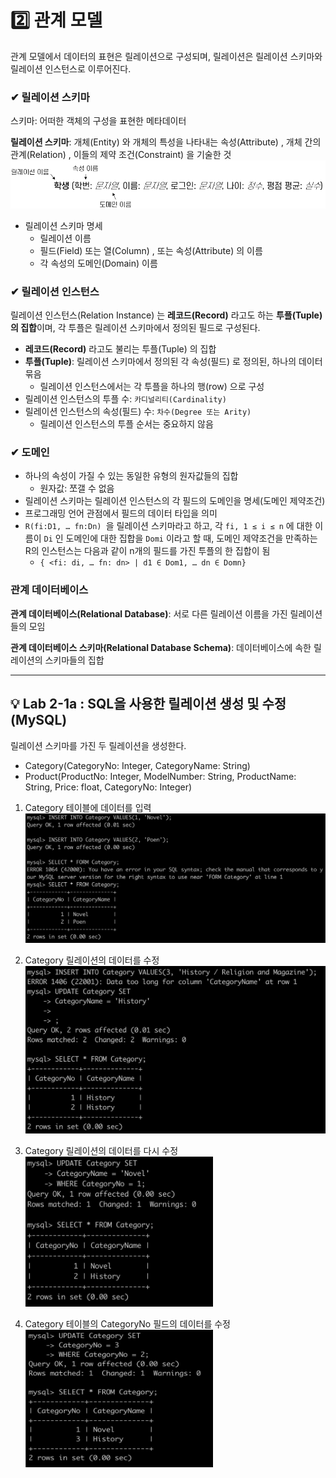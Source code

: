 # 2️⃣ 관계 모델

관계 모델에서 데이터의 표현은 릴레이션으로 구성되며, 릴레이션은 릴레이션 스키마와 릴레이션 인스턴스로 이루어진다.
### ✔︎ 릴레이션 스키마
스키마: 어떠한 객체의 구성을 표현한 메타데이터

**릴레이션 스키마**: 개체(Entity) 와 개체의 특성을 나타내는 속성(Attribute) , 개체 간의 관계(Relation) , 이들의 제약 조건(Constraint) 을 기술한 것
<img src="config/image10.png">
- 릴레이션 스키마 명세
  - 릴레이션 이름
  - 필드(Field) 또는 열(Column) , 또는 속성(Attribute) 의 이름
  - 각 속성의 도메인(Domain) 이름

### ✔︎ 릴레이션 인스턴스
릴레이션 인스턴스(Relation Instance) 는 **레코드(Record)** 라고도 하는 **투플(Tuple) 의 집합**이며, 각 투플은 릴레이션 스키마에서 정의된 필드로 구성된다.
- **레코드(Record)** 라고도 불리는 투플(Tuple) 의 집합
- **투플(Tuple)**: 릴레이션 스키마에서 정의된 각 속성(필드) 로 정의된, 하나의 데이터 묶음
  - 릴레이션 인스턴스에서는 각 투플을 하나의 행(row) 으로 구성
- 릴레이션 인스턴스의 투플 수: `카디널리티(Cardinality)`
- 릴레이션 인스턴스의 속성(필드) 수: `차수(Degree 또는 Arity)`
  - 릴레이션 인스턴스의 투플 순서는 중요하지 않음

### ✔︎ 도메인
- 하나의 속성이 가질 수 있는 동일한 유형의 원자값들의 집합
  - 원자값: 쪼갤 수 없음
- 릴레이션 스키마는 릴레이션 인스턴스의 각 필드의 도메인을 명세(도메인 제약조건)
- 프로그래밍 언어 관점에서 필드의 데이터 타입을 의미
- `R(fi:D1, … fn:Dn) `을 릴레이션 스키마라고 하고, 각 `fi, 1 ≤ i ≤ n` 에 대한 이름이 `Di` 인 도메인에 대한 집합을 `Domi` 이라고 할 때, 도메인 제약조건을 만족하는 R의 인스턴스는 다음과 같이 n개의 필드를 가진 투플의 한 집합이 됨
  - `{ <fi: di, … fn: dn> | d1 ∈ Dom1, … dn ∈ Domn}`

### 관계 데이터베이스
**관계 데이터베이스(Relational Database)**: 서로 다른 릴레이션 이름을 가진 릴레이션들의 모임

**관계 데이터베이스 스키마(Relational Database Schema)**: 데이터베이스에 속한 릴레이션의 스키마들의 집합

---
## 💡 Lab 2-1a : SQL을 사용한 릴레이션 생성 및 수정 (MySQL)
릴레이션 스키마를 가진 두 릴레이션을 생성한다.
- Category(CategoryNo: Integer, CategoryName: String)
- Product(ProductNo: Integer, ModelNumber: String, ProductName: String, Price: float, CategoryNo: Integer)


1. Category 테이블에 데이터를 입력
   <img src="config/image12.png">

2. Category 릴레이션의 데이터를 수정
   <img src="config/image13.png">

3. Category 릴레이션의 데이터를 다시 수정
   <img src="config/image14.png" width="300" height="240">

4. Category 테이블의 CategoryNo 필드의 데이터를 수정
   <img src="config/image11.png" width="300" height="220">


